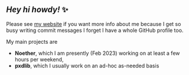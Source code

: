 ## *Hey hi howdy!* ✨

Please see [my website](https://yunru.se) if you want more info about me because I get so busy writing commit messages I forget I have a whole GitHub profile too.

My main projects are 

- **Noether**, which I am presently (Feb 2023) working on at least a few hours per weekend,
- **pxdlib**, which I usually work on an ad-hoc as-needed basis

